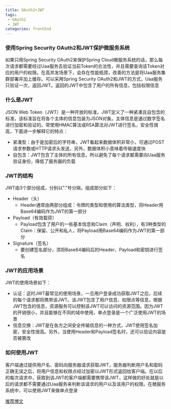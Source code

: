 ```yaml
---
title: OAuth2+JWT
tags: 
 - OAuth2
 - JWT
categories: frontEnd
---
```


### 使用Spring Security OAuth2和JWT保护微服务系统
如果只用Spring Security OAuth2来保护Spring Cloud微服务系统的话，那么每次请求都需要经过Uaa服务去验证当前Token的合法性，并且需要查询该Token对应的用户的权限。在高并发场景下，会存在性能瓶颈，改善的方法是将Uaa服务集群部署并加上缓存。可以采用Spring Security OAuth2和JWT的方式，Uaa服务只验证一次，返回JWT。返回的JWT中包含了用户的所有信息，包括权限信息

### 什么是JWT
JSON Web Token（JWT）是一种开放的标准，JWT定义了一种紧凑且自包含的标准，该标准旨在将各个主体的信息包装为JSON对象。主体信息是通过数字签名进行加密和验证的。常使用HMAC算法或RSA算法对JWT进行签名，安全性很高，下面进一步解释它的特点：
* 紧凑型：由于是加密后的字符串，JWT看起来数据体积非常小，可通过POST请求参数或HTTP请求头发送，另外，数据体积小意味着传输速度快
* 自包含：JWT包含了主体的所有信息，所以避免了每个请求都需要向Uaa服务验证身份，降低了服务器的负载

### JWT的结构
JWT由3个部分组成，分别以"."号分隔，组成部分如下：
* Header（头）
  * Header通常由两部分组成：令牌的类型和使用的算法类型，将Header用Base64编码作为JWT的第一部分 
* Payload（有效载荷）
  * Payload包含了用户的一些基本信息和Claim（声明、权利），有3种类型的Claim：保留、公开和私人，将Payload用Base64编码作为JWT的第一部分 
* Signature（签名）
  * 要创建签名部分，须将Base64编码后的Header、Payload和密钥进行签名

### JWT的应用场景
JWT的使用场景如下：
* 认证：这时JWT最常见的使用场景，一旦用户登录成功获取JWT之后，后续的每个请求都将携带该JWT。该JWT包含了用户信息、权限点等信息，根据JWT包含的信息，资源服务可以控制该JWT可以访问的资源范围。因为JWT的开销很小，并且能够在不同的域中使用，单点登录是一个广泛使用JWT的场景
* 信息交换：JWT是在各方之间安全传输信息的一种方式，JWT使用签名加密，安全性很高。另外，当使用Header和Payload签名时，还可以验证内容是否被篡改

### 如何使用JWT
客户端通过提供用户名、密码向服务器请求获取JWT，服务器判断用户名和密码正确无误之后，将用户信息和权限点经过加密以JWT形式返回给客户端。在以后的每次请求中，获取到该JWT的客户端都需要携带该JWT，这样做的好处就是以后的请求都不需要通过Uaa服务来判断该请求的用户以及该用户的权限。在微服务系统中，可以使用JWT来做单点登录

[推荐博文](https://www.cnblogs.com/yueshutong/p/10279346.html)